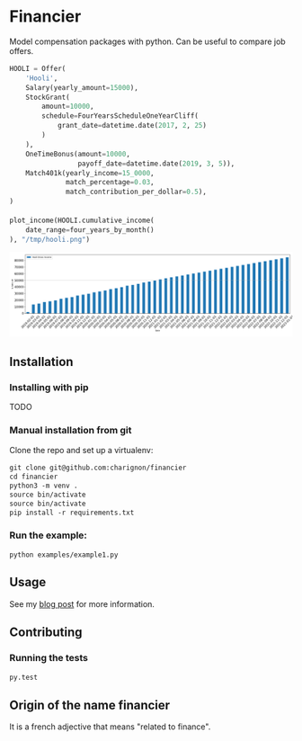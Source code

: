 # Financier

Model compensation packages with python. Can be useful to compare job offers.

```python
HOOLI = Offer(
    'Hooli',
    Salary(yearly_amount=15000),
    StockGrant(
        amount=10000,
        schedule=FourYearsScheduleOneYearCliff(
            grant_date=datetime.date(2017, 2, 25)
        )
    ),
    OneTimeBonus(amount=10000,
                 payoff_date=datetime.date(2019, 3, 5)),
    Match401k(yearly_income=15_0000,
              match_percentage=0.03,
              match_contribution_per_dollar=0.5),
)

plot_income(HOOLI.cumulative_income(
    date_range=four_years_by_month()
), "/tmp/hooli.png")
```
![Hooli offer cumulative income](/assets/hoolicum.png)

## Installation

### Installing with pip
TODO

### Manual installation from git

Clone the repo and set up a virtualenv:
```shell
git clone git@github.com:charignon/financier
cd financier
python3 -m venv .
source bin/activate
source bin/activate
pip install -r requirements.txt
```

### Run the example:

```shell
python examples/example1.py
```
## Usage

See my [blog post](https://blog.laurentcharignon.com/post/financier-modeling-compensation-python/) for more information.

## Contributing
### Running the tests

```shell
py.test
```
## Origin of the name financier

It is a french adjective that means "related to finance".
